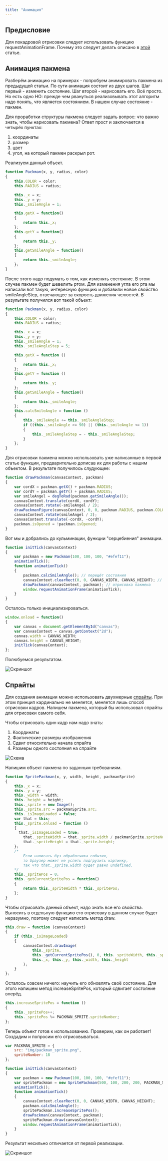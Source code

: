 ```yaml
---
title: "Анимация"
---
```


## Предисловие
Для покадровой отрисовки следует использовать функцию requestAnimationFrame. Почему это следует делать описано в [этой](https://learn.javascript.ru/js-animation) статье.

## Анимация пакмена
Разберём анимацию на примерах - попробуем анимировать пакмена из предыдущей статьи. По сути анимация состоит из двух шагов. Шаг первый - изменить состояние. Шаг второй - нарисовать его. Всё просто. Но есть одно НО: прежде чем рвануться реализовывать этот алгоритм надо понять, что является состоянием. В нашем случае состояние - пакмен.

Для проработки структуры пакмена следует задать вопрос: что важно знать, чтобы нарисовать пакмена?
Ответ прост и заключается в четырёх пунктах:

 1. координаты
 2. размер
 3. цвет
 4. угол, на который пакмен раскрыл рот.

Реализуем данный объект.

```js
function Packman(x, y, radius, color)
{
    this.COLOR = color;
    this.RADIUS = radius;

    this._x = x;
    this._y = y;
    this._smileAngle = 1;

    this.getX = function()
    {
        return this._x;
    };
    this.getY = function()
    {
        return this._y;
    };
    this.getSmileAngle = function()
    {
        return this._smileAngle;
    };
}
```

После этого надо подумать о том, как изменять состояние. В этом случае пакмен будет шевелить ртом.
Для изменения угла его рта мы написали вот такую, интересную функцию и добавили новое свойство smileAngleStep, отвечающее за скорость движения челюстей.
В результате получился вот такой объект:

```js
function Packman(x, y, radius, color)
{
    this.COLOR = color;
    this.RADIUS = radius;

    this._x = x;
    this._y = y;
    this._smileAngle = 1;
    this._smileAngleStep = 5;

    this.getX = function ()
    {
        return this._x;
    };
    this.getY = function ()
    {
        return this._y;
    };
    this.getSmileAngle = function()
    {
        return this._smileAngle;
    };
    this.calcSmileAngle = function ()
    {
        this._smileAngle += this._smileAngleStep;
        if ((this._smileAngle >= 90) || (this._smileAngle <= 1))
        {
            this._smileAngleStep = - this._smileAngleStep;
        }
    };
}
```

Для отрисовки пакмена можно использовать уже написанные в первой статье функции, предварительно дописав их для работы с нашим объектом.
В результате получилось слудующее:

```js
function drawPackman(canvasContext, packman)
{
    var cordX = packman.getX() + packman.RADIUS;
    var cordY = packman.getY() + packman.RADIUS;
    var smileAngel = degToRad(packman.getSmileAngle());
    canvasContext.translate(cordX, cordY);
    canvasContext.rotate(-smileAngel / 2);
    drawPackmanFigure(canvasContext, 0, 0, packman.RADIUS, packman.COLOR, smileAngel);
    canvasContext.rotate(smileAngel / 2);
    canvasContext.translate(-cordX, -cordY);
    packman.isOpened = !packman.isOpened;
}
```

Вот мы и добрались до кульминации, функции "серцебиения" анимации.

```js
function initTick(canvasContext)
{
    var packman = new Packman(100, 100, 100, "#efef11");
    animationTick();
    function animationTick()
    {
        packman.calcSmileAngle(); // перещёт состояния
        canvasContext.clearRect(0, 0, CANVAS_WIDTH, CANVAS_HEIGHT); // очистка экрана
        drawPackman(canvasContext, packman); // отрисовка пакмена
        window.requestAnimationFrame(animationTick);
    }
}
```

Осталось только инициализироваться.

```js
window.onload = function()
{
    var canvas = document.getElementById("canvas");
    var canvasContext = canvas.getContext("2d");
    canvas.width = CANVAS_WIDTH;
    canvas.height = CANVAS_HEIGHT;
    initTick(canvasContext);
};
```

Полюбуемся результатом.

![Скриншот](img\html_canvas\animated_packman.gif)

## Спрайты
Для создания анимации можно использовать двухмерные [спрайты](https://ru.wikipedia.org/wiki/%D0%A1%D0%BF%D1%80%D0%B0%D0%B9%D1%82_(%D0%BA%D0%BE%D0%BC%D0%BF%D1%8C%D1%8E%D1%82%D0%B5%D1%80%D0%BD%D0%B0%D1%8F_%D0%B3%D1%80%D0%B0%D1%84%D0%B8%D0%BA%D0%B0)). При этом принцип кардинально не меняется, меняется лишь способ отрисовки кадров. Напишем пакмена, который бы использовал спрайты для отрисовки самого себя.

Чтобы отрисовать один кадр нам надо знать:

 1. Координаты
 2. Фактические размеры изображения
 3. Сдвиг относительно начала спрайта
 4. Размеры одного состояния на спрайте

 ![Схема](img\html_canvas\packman_sprite.png)

Напишим объект пакмена по заданным требованиям.

```js
function SpritePackman(x, y, width, height, packmanSprite)
{
    this._x = x;
    this._y = y;
    this._width = width;
    this._height = height;
    this._sprite = new Image();
    this._sprite.src = packmanSprite.src;
    this._isImageLoaded = false;
    var that = this;
    this._sprite.onload = function ()
    {
      that._isImageLoaded = true;
        that._spriteWidth = that._sprite.width / packmanSprite.spriteNumber;
        that._spriteHeight = that._sprite.height;
    };
    /*
        Если написать буз обработчика события,
        то браузер может не успеть подгрузить картинку,
        так что that._sprite.width будет равно undefined.
    */
    this._spritePos = 0;
    this._getCurrentSpritePos = function()
    {
        return this._spriteWidth * this._spritePos;
    };
}
```

Чтобы отрисовать данный объект, надо знать все его свойства. Выносить в отдельную функцию его отрисовку в данном случае будет неразумно, поэтому следует написать метод draw.

```js
this.draw = function (canvasContext)
{
    if (this._isImageLoaded)
    {
        canvasContext.drawImage(
            this._sprite,
            this._getCurrentSpritePos(), 0, this._spriteWidth, this._spriteHeight,
            this._x, this._y, this._width, this._height
        );
    }
};
```

Осталось совсем ничего: научить его обновлять своё состояние. Для этого напишем метод increaseSpritePos, который сдвигает состояние вперёд.

```js
this.increaseSpritePos = function ()
{
    this._spritePos++;
    this._spritePos %= PACKMAN_SPRITE.spriteNumber;
};
```

Теперь объект готов к использованию. Проверим, как он работает! Создадим и попросим его отрисовываться.

```js
var PACKMAN_SPRITE = {
    src: "img/packman_sprite.png",
    spriteNumber: 18
};

function initTick(canvasContext)
{
    var packman = new Packman(100, 100, 100, "#efef11");
    var spritePackman = new SpritePackman(500, 100, 200, 200, PACKMAN_SPRITE);
    animationTick();
    function animationTick()
    {
        canvasContext.clearRect(0, 0, CANVAS_WIDTH, CANVAS_HEIGHT);
        packman.calcSmileAngle();
        spritePackman.increaseSpritePos();
        drawPackman(canvasContext, packman);
        spritePackman.draw(canvasContext);
        window.requestAnimationFrame(animationTick);
    }
}
```

Результат несильно отличается от первой реализации.

![Скриншот](img\html_canvas\animated_packman.gif)
